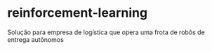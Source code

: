 # reinforcement-learning
Solução para empresa de logística que opera uma frota de robôs de entrega autônomos
